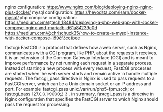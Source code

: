 nginx configuration: https://www.nginx.com/blog/deploying-nginx-nginx-plus-docker/
mysql configuration: https://hevodata.com/learn/docker-mysql/
php compose configuration: https://medium.com/@tech_18484/deploying-a-php-web-app-with-docker-compose-nginx-and-mariadb-d61a84239c0d https://medium.com/@chrischuck35/how-to-create-a-mysql-instance-with-docker-compose-1598f3cc1bee


fastcgi: FastCGI is a protocol that defines how a web server, such as Nginx, communicates with a CGI program, like PHP, about the requests it receives. It is an extension of the Common Gateway Interface (CGI) and is meant to improve performance by not running each request in a separate process. Instead of starting a new process with every request, FastCGI processes are started when the web server starts and remain active to handle multiple requests. The fastcgi_pass directive in Nginx is used to pass requests to a FastCGI server, which can be a Unix domain socket or an IP address and port. For example, fastcgi_pass unix:/var/run/php5-fpm.sock; or fastcgi_pass 127.0.0.1:9000;2
3
. In summary, fastcgi_pass is a directive in Nginx configuration that specifies the FastCGI server to which Nginx should pass the request for processing.
